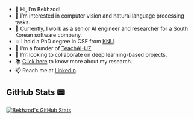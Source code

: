 - 👋 Hi, I’m Bekhzod!
- 👀 I’m interested in computer vision and natural language processing tasks.
- 🌱 Currently, I work as a senior AI engineer and researcher for a South Korean software company.
- :boom: I hold a PhD degree in CSE from [KNU](https://en.knu.ac.kr/main/main.htm).
- :brain: I'm a founder of [TeachAI-UZ](https://github.com/TeachAI-UZ).
- 💞️ I’m looking to collaborate on deep learning-based projects.
- :books: [Click here](https://scholar.google.com/citations?user=3QhMoi0AAAAJ&hl=en) to know more about my research. 
- 📫 Reach me at [LinkedIn](https://www.linkedin.com/in/bekhzod-olimov-doctor-of-engineering-33059bb1/).
<!-- - :computer: Visit my [Website](http://192.168.0.52:8501/) for more information. -->

## GitHub Stats 📟

<a href="https://github.com/taulantxhakli/taulantxhakli">
  <img align="center" src="https://github-readme-stats-git-masterrstaa-rickstaa.vercel.app/api?username=bekhzod-olimov&theme=chartreuse-dark&show_icons=true&line_height=27" alt="Bekhzod's GitHub Stats" />

</div>

<div>
  
<!-- ![GitHub Contributions](https://github-readme-stats-ruby-one.vercel.app)/api?username=bekhzod-olimov&theme=chartreuse-dark&show_icons=true -->
<!-- ![GitHub Contributions]()/api?username=bekhzod-olimov&theme=tokyonight-dark&show_icons=true) -->
<!-- ![Bekhzod's GitHub stats](https://github-readme-stats.vercel.app/api?username=bekhzod-olimov)](https://github.com/bekhzod-olimov/github-readme-stats) -->

</div>

<!---
bekhzod-olimov/bekhzod-olimov is a ✨ special ✨ repository because its `README.md` (this file) appears on your GitHub profile.
You can click the Preview link to take a look at your changes.
--->
